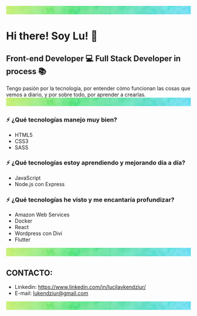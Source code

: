 ![Banner Image](/image/newgradient.png)

# Hi there! Soy Lu! :wave:
## Front-end Developer :computer: Full Stack Developer in process :books:

Tengo pasión por la tecnología, por entender cómo funcionan las cosas que vemos a diario, y por sobre todo, por aprender a crearlas.
![Banner Image](/image/newgradient.png)
### :zap: ¿Qué tecnologías manejo muy bien?
* HTML5
* CSS3
* SASS

### :zap: ¿Qué tecnologías estoy aprendiendo y mejorando día a día?
* JavaScript
* Node.js con Express

### :zap: ¿Qué tecnologías he visto y me encantaría profundizar?
* Amazon Web Services
* Docker
* React
* Wordpress con Divi
* Flutter

![Banner Image](/image/newgradient.png)


## CONTACTO:

* Linkedin: https://www.linkedin.com/in/lucilavkendziur/
* E-mail: lukendziur@gmail.com

![Banner Image](/image/newgradient.png)










